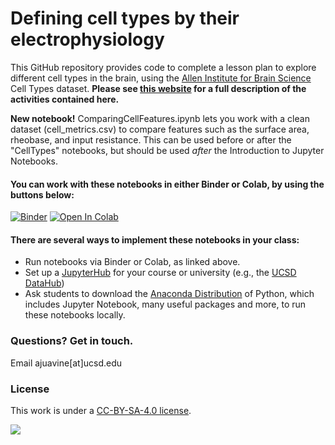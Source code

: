 # Defining cell types by their electrophysiology

This GitHub repository provides code to complete a lesson plan to explore different cell types in the brain, using the <a href="https://alleninstitute.org/what-we-do/brain-science/">Allen Institute for Brain Science</a> Cell Types dataset. **Please see <a href="https://sites.google.com/ucsd.edu/neuroedu/cell-types">this website</a> for a full description of the activities contained here.**

**New notebook!** ComparingCellFeatures.ipynb lets you work with a clean dataset (cell_metrics.csv) to compare features such as the surface area, rheobase, and input resistance. This can be used before or after the "CellTypes" notebooks, but should be used *after* the Introduction to Jupyter Notebooks.

#### You can work with these notebooks in either Binder or Colab, by using the buttons below:
[![Binder](https://mybinder.org/badge_logo.svg)](https://mybinder.org/v2/gh/ajuavinett/CellTypesLesson/master) [![Open In Colab](https://colab.research.google.com/assets/colab-badge.svg)](https://colab.research.google.com/github/ajuavinett/CellTypesLesson)

#### There are several ways to implement these notebooks in your class:
- Run notebooks via Binder or Colab, as linked above.
- Set up a [JupyterHub](https://jupyterhub.readthedocs.io/en/stable/installation-guide-hard.html) for your course or university (e.g., the [UCSD DataHub](http://datahub.ucsd.edu))
- Ask students to download the [Anaconda Distribution](https://www.anaconda.com/products/individual) of Python, which includes Jupyter Notebook, many useful packages and more, to run these notebooks locally.

### Questions? Get in touch.
Email ajuavine[at]ucsd.edu

### License
This work is under a [CC-BY-SA-4.0 license](https://choosealicense.com/licenses/cc-by-4.0/).

![](https://i.creativecommons.org/l/by-sa/3.0/88x31.png)
